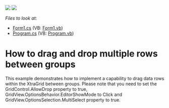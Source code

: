 <!-- default badges list -->
[![](https://img.shields.io/badge/Open_in_DevExpress_Support_Center-FF7200?style=flat-square&logo=DevExpress&logoColor=white)](https://supportcenter.devexpress.com/ticket/details/E461)
[![](https://img.shields.io/badge/📖_How_to_use_DevExpress_Examples-e9f6fc?style=flat-square)](https://docs.devexpress.com/GeneralInformation/403183)
<!-- default badges end -->
<!-- default file list -->
*Files to look at*:

* [Form1.cs](./CS/Q183557/Form1.cs) (VB: [Form1.vb](./VB/Q183557/Form1.vb))
* [Program.cs](./CS/Q183557/Program.cs) (VB: [Program.vb](./VB/Q183557/Program.vb))
<!-- default file list end -->
# How to drag and drop multiple rows between groups


<p>This example demonstrates how to implement a capability to drag data rows within the XtraGrid between groups. Please note that you need to set the GridControl.AllowDrop property to true, GridView.OptionsBehavior.EditorShowMode to Click and GridView.OptionsSelection.MultiSelect property to true.</p>

<br/>


